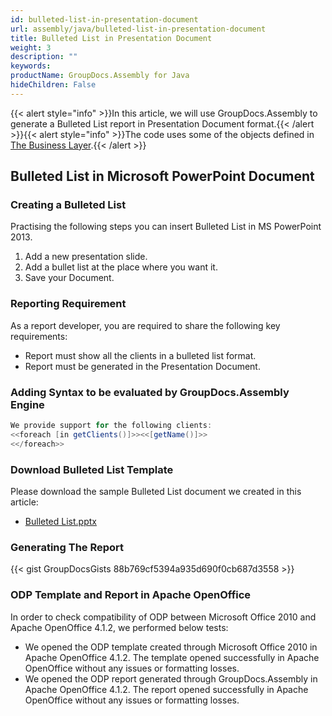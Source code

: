 ```yaml
---
id: bulleted-list-in-presentation-document
url: assembly/java/bulleted-list-in-presentation-document
title: Bulleted List in Presentation Document
weight: 3
description: ""
keywords: 
productName: GroupDocs.Assembly for Java
hideChildren: False
---
```

{{< alert style="info" >}}In this article, we will use GroupDocs.Assembly to generate a Bulleted List report in Presentation Document format.{{< /alert >}}{{< alert style="info" >}}The code uses some of the objects defined in [The Business Layer](https://docs.groupdocs.com/assembly/java/the-business-layer/).{{< /alert >}}

## Bulleted List in Microsoft PowerPoint Document

### Creating a Bulleted List

Practising the following steps you can insert Bulleted List in MS PowerPoint 2013.

1.  Add a new presentation slide.
2.  Add a bullet list at the place where you want it.
3.  Save your Document.

### Reporting Requirement

As a report developer, you are required to share the following key requirements:

*   Report must show all the clients in a bulleted list format.
*   Report must be generated in the Presentation Document.

### Adding Syntax to be evaluated by GroupDocs.Assembly Engine

```java
We provide support for the following clients:
<<foreach [in getClients()]>><<[getName()]>>
<</foreach>>
```

### Download Bulleted List Template

Please download the sample Bulleted List document we created in this article:

*   [Bulleted List.pptx](https://github.com/groupdocs-assembly/GroupDocs.Assembly-for-Java/blob/master/Examples/GroupDocs.Assembly.Examples.Java/Data/Storage/Presentation%20Templates/Bulleted%20List.pptx?raw=true)

### Generating The Report

{{< gist GroupDocsGists 88b769cf5394a935d690f0cb687d3558 >}}

### ODP Template and Report in Apache OpenOffice

In order to check compatibility of ODP between Microsoft Office 2010 and Apache OpenOffice 4.1.2, we performed below tests:

*   We opened the ODP template created through Microsoft Office 2010 in Apache OpenOffice 4.1.2. The template opened successfully in Apache OpenOffice without any issues or formatting losses.
*   We opened the ODP report generated through GroupDocs.Assembly in Apache OpenOffice 4.1.2. The report opened successfully in Apache OpenOffice without any issues or formatting losses.
